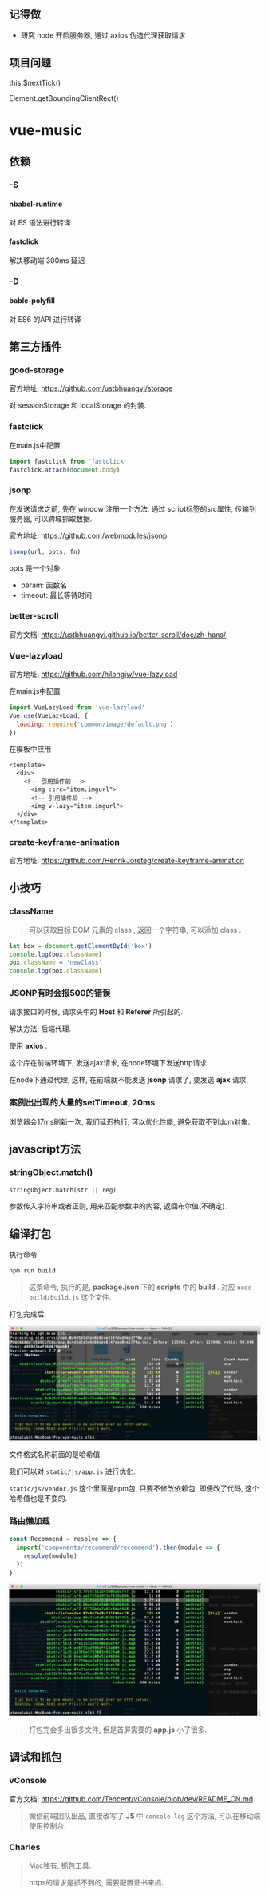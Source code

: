 ## 记得做

- 研究 node 开启服务器, 通过 axios 伪造代理获取请求

## 项目问题

this.$nextTick()

Element.getBoundingClientRect()

# vue-music

## 依赖

### -S

#### nbabel-runtime

对 ES 语法进行转译

#### fastclick

解决移动端 300ms 延迟

### -D

#### bable-polyfill

对 ES6 的API 进行转译

## 第三方插件

### good-storage

官方地址: https://github.com/ustbhuangyi/storage

对 sessionStorage 和 localStorage 的封装.

### fastclick

在main.js中配置

```javascript
import fastclick from 'fastclick'
fastclick.attach(document.body)
```

### jsonp

在发送请求之前, 先在 window 注册一个方法, 通过 script标签的src属性, 传输到服务器, 可以跨域抓取数据.

官方地址: https://github.com/webmodules/jsonp

```javascript
jsonp(url, opts, fn)
```

opts 是一个对象

- param: 函数名
- timeout: 最长等待时间

### better-scroll

官方文档: https://ustbhuangyi.github.io/better-scroll/doc/zh-hans/

### Vue-lazyload

官方地址: https://github.com/hilongjw/vue-lazyload

在main.js中配置

```javascript
import VueLazyLoad from 'vue-lazyload'
Vue.use(VueLazyLoad, {
  loading: require('common/image/default.png')
})
```

在模板中应用

```vue
<template>
  <div>
    <!-- 引用插件前 -->
	  <img :src="item.imgurl">
	  <!-- 引用插件后 -->
	  <img v-lazy="item.imgurl">
  </div>
</template>
```

### create-keyframe-animation

官方地址: https://github.com/HenrikJoreteg/create-keyframe-animation

## 小技巧

### className

> 可以获取目标 DOM 元素的 class , 返回一个字符串, 可以添加 class .

```javascript
let box = document.getElementById('box')
console.log(box.className)
box.className = 'newClass'
console.log(box.className)
```

### JSONP有时会报500的错误

请求接口的时候, 请求头中的 **Host** 和 **Referer** 所引起的.

解决方法: 后端代理.

使用 **axios** .

这个库在前端环境下, 发送ajax请求, 在node环境下发送http请求.

在node下通过代理, 这样, 在前端就不能发送 **jsonp** 请求了, 要发送 **ajax** 请求.

### 案例出出现的大量的setTimeout, 20ms

浏览器会17ms刷新一次, 我们延迟执行, 可以优化性能, 避免获取不到dom对象.

## javascript方法

### stringObject.match()

`stringObject.match(str || reg)`

参数传入字符串或者正则, 用来匹配参数中的内容, 返回布尔值(不确定).

## 编译打包

执行命令

```bash
npm run build
```

> 这条命令, 执行的是, **package.json** 下的 **scripts** 中的 **build** . 对应 `node build/build.js` 这个文件.

打包完成后

![5E90A825-9248-47FB-A651-5CF4079A8A00](README_IMG/5E90A825-9248-47FB-A651-5CF4079A8A00.png)

文件格式名称前面的是哈希值.

我们可以对 `static/js/app.js` 进行优化.

`static/js/vendor.js` 这个里面是npm包, 只要不修改依赖包, 即便改了代码, 这个哈希值也是不变的.

### 路由懒加载

```javascript
const Recommend = resolve => {
  import('components/recommend/recommend').then(module => {
    resolve(module)
  })
}
```

![34B6FD90-C9CB-47DC-9069-205DAC16767B](README_IMG/34B6FD90-C9CB-47DC-9069-205DAC16767B.png)

> 打包完会多出很多文件, 但是首屏需要的 **app.js** 小了很多.

## 调试和抓包

### vConsole

官方文档: https://github.com/Tencent/vConsole/blob/dev/README_CN.md

> 微信前端团队出品, 直接改写了 **JS** 中 `console.log` 这个方法, 可以在移动端使用控制台.

### Charles

> Mac独有, 抓包工具.
>
> https的请求是抓不到的, 需要配置证书来抓.